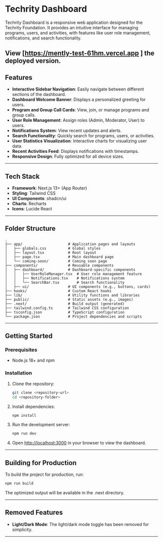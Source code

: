 

# Techrity Dashboard

Techrity Dashboard is a responsive web application designed for the Techrity Foundation. It provides an intuitive interface for managing programs, users, and activities, with features like user role management, notifications, and search functionality.

View [https://mently-test-61hm.vercel.app
] the deployed version.
---

## Features

- **Interactive Sidebar Navigation**: Easily navigate between different sections of the dashboard.
- **Dashboard Welcome Banner**: Displays a personalized greeting for users.
- **Program and Group Call Cards**: View, join, or manage programs and group calls.
- **User Role Management**: Assign roles (Admin, Moderator, User) to users.
- **Notifications System**: View recent updates and alerts.
- **Search Functionality**: Quickly search for programs, users, or activities.
- **User Statistics Visualization**: Interactive charts for visualizing user data.
- **Recent Activities Feed**: Displays notifications with timestamps.
- **Responsive Design**: Fully optimized for all device sizes.

---

## Tech Stack

- **Framework**: Next.js 13+ (App Router)
- **Styling**: Tailwind CSS
- **UI Components**: shadcn/ui
- **Charts**: Recharts
- **Icons**: Lucide React

---

## Folder Structure

```
.
├── app/                     # Application pages and layouts
│   ├── globals.css          # Global styles
│   ├── layout.tsx           # Root layout
│   ├── page.tsx             # Main dashboard page
│   └── coming-soon/         # Coming soon page
├── components/              # Reusable components
│   ├── dashboard/           # Dashboard-specific components
│   │   ├── UserRoleManager.tsx  # User role management feature
│   │   ├── Notifications.tsx    # Notifications system
│   │   └── SearchBar.tsx        # Search functionality
│   ├── ui/                  # UI components (e.g., buttons, cards)
├── hooks/                   # Custom React hooks
├── lib/                     # Utility functions and libraries
├── public/                  # Static assets (e.g., images)
├── .next/                   # Build output (generated)
├── tailwind.config.ts       # Tailwind CSS configuration
├── tsconfig.json            # TypeScript configuration
└── package.json             # Project dependencies and scripts
```

---

## Getting Started

### Prerequisites

- Node.js 18+ and npm

### Installation

1. Clone the repository:
   ```bash
   git clone <repository-url>
   cd <repository-folder>
   ```

2. Install dependencies:
   ```bash
   npm install
   ```

3. Run the development server:
   ```bash
   npm run dev
   ```

4. Open [http://localhost:3000](http://localhost:3000) in your browser to view the dashboard.

---

## Building for Production

To build the project for production, run:

```bash
npm run build
```

The optimized output will be available in the .next directory.

---


## Removed Features

- **Light/Dark Mode**: The light/dark mode toggle has been removed for simplicity.

---


